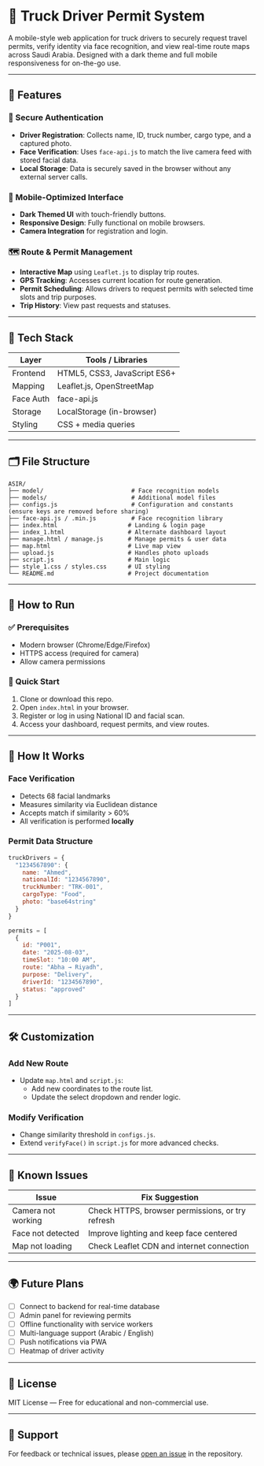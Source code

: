 # 🚛 Truck Driver Permit System

A mobile-style web application for truck drivers to securely request travel permits, verify identity via face recognition, and view real-time route maps across Saudi Arabia. Designed with a dark theme and full mobile responsiveness for on-the-go use.

---

## 🌟 Features

### 🔐 Secure Authentication
- **Driver Registration**: Collects name, ID, truck number, cargo type, and a captured photo.
- **Face Verification**: Uses `face-api.js` to match the live camera feed with stored facial data.
- **Local Storage**: Data is securely saved in the browser without any external server calls.

### 📱 Mobile-Optimized Interface
- **Dark Themed UI** with touch-friendly buttons.
- **Responsive Design**: Fully functional on mobile browsers.
- **Camera Integration** for registration and login.

### 🗺️ Route & Permit Management
- **Interactive Map** using `Leaflet.js` to display trip routes.
- **GPS Tracking**: Accesses current location for route generation.
- **Permit Scheduling**: Allows drivers to request permits with selected time slots and trip purposes.
- **Trip History**: View past requests and statuses.

---

## 🧰 Tech Stack

| Layer       | Tools / Libraries            |
|-------------|------------------------------|
| Frontend    | HTML5, CSS3, JavaScript ES6+ |
| Mapping     | Leaflet.js, OpenStreetMap    |
| Face Auth   | face-api.js                  |
| Storage     | LocalStorage (in-browser)    |
| Styling     | CSS + media queries          |

---

## 🗂️ File Structure

```
ASIR/
├── model/                         # Face recognition models
├── models/                        # Additional model files
├── configs.js                     # Configuration and constants (ensure keys are removed before sharing)
├── face-api.js / .min.js          # Face recognition library
├── index.html                    # Landing & login page
├── index_1.html                  # Alternate dashboard layout
├── manage.html / manage.js       # Manage permits & user data
├── map.html                      # Live map view
├── upload.js                     # Handles photo uploads
├── script.js                     # Main logic
├── style_1.css / styles.css      # UI styling
└── README.md                     # Project documentation
```

---

## 🚀 How to Run

### ✅ Prerequisites
- Modern browser (Chrome/Edge/Firefox)
- HTTPS access (required for camera)
- Allow camera permissions

### 🧪 Quick Start

1. Clone or download this repo.
2. Open `index.html` in your browser.
3. Register or log in using National ID and facial scan.
4. Access your dashboard, request permits, and view routes.

---

## 📝 How It Works

### Face Verification
- Detects 68 facial landmarks
- Measures similarity via Euclidean distance
- Accepts match if similarity > 60%
- All verification is performed **locally**

### Permit Data Structure

```js
truckDrivers = {
  "1234567890": {
    name: "Ahmed",
    nationalId: "1234567890",
    truckNumber: "TRK-001",
    cargoType: "Food",
    photo: "base64string"
  }
}

permits = [
  {
    id: "P001",
    date: "2025-08-03",
    timeSlot: "10:00 AM",
    route: "Abha → Riyadh",
    purpose: "Delivery",
    driverId: "1234567890",
    status: "approved"
  }
]
```

---

## 🛠️ Customization

### Add New Route
- Update `map.html` and `script.js`:
  - Add new coordinates to the route list.
  - Update the select dropdown and render logic.

### Modify Verification
- Change similarity threshold in `configs.js`.
- Extend `verifyFace()` in `script.js` for more advanced checks.

---

## 🧩 Known Issues

| Issue                | Fix Suggestion                                  |
|---------------------|--------------------------------------------------|
| Camera not working  | Check HTTPS, browser permissions, or try refresh |
| Face not detected   | Improve lighting and keep face centered          |
| Map not loading     | Check Leaflet CDN and internet connection        |

---

## 🌍 Future Plans

- [ ] Connect to backend for real-time database
- [ ] Admin panel for reviewing permits
- [ ] Offline functionality with service workers
- [ ] Multi-language support (Arabic / English)
- [ ] Push notifications via PWA
- [ ] Heatmap of driver activity

---

## 📄 License

MIT License — Free for educational and non-commercial use.

---

## 🙋 Support

For feedback or technical issues, please [open an issue](https://github.com/reemmohammed14200-code/project-1/issues) in the repository.
